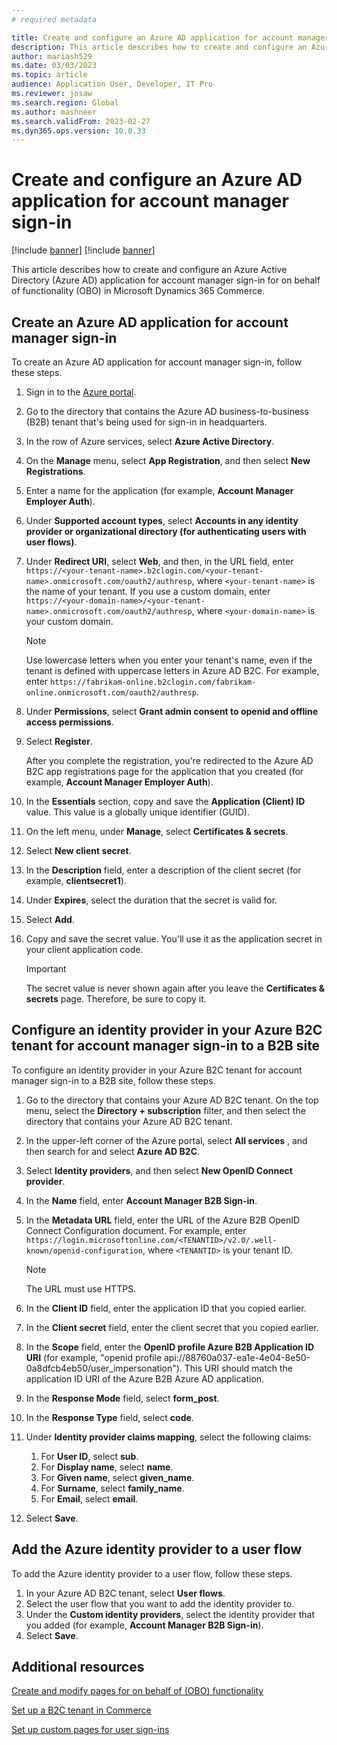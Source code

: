 ```yaml
---
# required metadata

title: Create and configure an Azure AD application for account manager sign-in
description: This article describes how to create and configure an Azure Active Directory (Azure AD) application for account manager sign-in for on behalf of (OBO) functionality in Microsoft Dynamics 365 Commerce.
author: mariash529
ms.date: 03/03/2023
ms.topic: article
audience: Application User, Developer, IT Pro
ms.reviewer: josaw
ms.search.region: Global
ms.author: mashneer
ms.search.validFrom: 2023-02-27
ms.dyn365.ops.version: 10.0.33
---
```


# Create and configure an Azure AD application for account manager sign-in

[!include [banner](includes/banner.md)]
[!include [banner](includes/preview-banner.md)]

This article describes how to create and configure an Azure Active Directory (Azure AD) application for account manager sign-in for on behalf of functionality (OBO) in Microsoft Dynamics 365 Commerce.

## Create an Azure AD application for account manager sign-in

To create an Azure AD application for account manager sign-in, follow these steps.

1. Sign in to the [Azure portal](https://portal.azure.com/).
1. Go to the directory that contains the Azure AD business-to-business (B2B) tenant that's being used for sign-in in headquarters.
1. In the row of Azure services, select **Azure Active Directory**.
1. On the **Manage** menu, select **App Registration**, and then select **New Registrations**.
1. Enter a name for the application (for example, **Account Manager Employer Auth**).
1. Under **Supported account types**, select **Accounts in any identity provider or organizational directory (for authenticating users with user flows)**.
1. Under **Redirect URI**, select **Web**, and then, in the URL field, enter `https://<your-tenant-name>.b2clogin.com/<your-tenant-name>.onmicrosoft.com/oauth2/authresp`, where `<your-tenant-name>` is the name of your tenant. If you use a custom domain, enter `https://<your-domain-name>/<your-tenant-name>.onmicrosoft.com/oauth2/authresp`, where `<your-domain-name>` is your custom domain.

    > [!NOTE]
    > Use lowercase letters when you enter your tenant's name, even if the tenant is defined with uppercase letters in Azure AD B2C. For example, enter `https://fabrikam-online.b2clogin.com/fabrikam-online.onmicrosoft.com/oauth2/authresp`.

1. Under **Permissions**, select **Grant admin consent to openid and offline access permissions**.
1. Select **Register**.

    After you complete the registration, you're redirected to the Azure AD B2C app registrations page for the application that you created (for example, **Account Manager Employer Auth**).

1. In the **Essentials** section, copy and save the **Application (Client) ID** value. This value is a globally unique identifier (GUID).
1. On the left menu, under **Manage**, select **Certificates & secrets**.
1. Select **New client secret**.
1. In the **Description** field, enter a description of the client secret (for example, **clientsecret1**).
1. Under **Expires**, select the duration that the secret is valid for.
1. Select **Add**.
1. Copy and save the secret value. You'll use it as the application secret in your client application code.

    > [!IMPORTANT]
    > The secret value is never shown again after you leave the **Certificates & secrets** page. Therefore, be sure to copy it.

## Configure an identity provider in your Azure B2C tenant for account manager sign-in to a B2B site

To configure an identity provider in your Azure B2C tenant for account manager sign-in to a B2B site, follow these steps.

1. Go to the directory that contains your Azure AD B2C tenant. On the top menu, select the **Directory + subscription** filter, and then select the directory that contains your Azure AD B2C tenant.
1. In the upper-left corner of the Azure portal, select **All services** , and then search for and select **Azure AD B2C**.
1. Select **Identity providers**, and then select **New OpenID Connect provider**.
1. In the **Name** field, enter **Account Manager B2B Sign-in**.
1. In the **Metadata URL** field, enter the URL of the Azure B2B OpenID Connect Configuration document. For example, enter `https://login.microsoftonline.com/<TENANTID>/v2.0/.well-known/openid-configuration`, where `<TENANTID>` is your tenant ID.

    > [!NOTE]
    > The URL must use HTTPS.

1. In the **Client ID** field, enter the application ID that you copied earlier.
1. In the **Client secret** field, enter the client secret that you copied earlier.
1. In the **Scope** field, enter the **OpenID profile Azure B2B Application ID URI** (for example, "openid profile api://88760a037-ea1e-4e04-8e50-0a8dfcb4eb50/user_impersonation"). This URI should match the application ID URI of the Azure B2B Azure AD application.
1. In the **Response Mode** field, select **form\_post**.
1. In the **Response Type** field, select **code**.
1. Under **Identity provider claims mapping**, select the following claims:

    1. For **User ID**, select **sub**.
    1. For **Display name**, select **name**.
    1. For **Given name**, select **given\_name**.
    1. For **Surname**, select **family\_name**.
    1. For **Email**, select **email**.

1. Select **Save**.

## Add the Azure identity provider to a user flow

To add the Azure identity provider to a user flow, follow these steps.

1. In your Azure AD B2C tenant, select **User flows**.
1. Select the user flow that you want to add the identity provider to.
1. Under the **Custom identity providers**, select the identity provider that you added (for example, **Account Manager B2B Sign-in**).
1. Select **Save**.

## Additional resources

[Create and modify pages for on behalf of (OBO) functionality](obo-add-pages-site-builder.md)

[Set up a B2C tenant in Commerce](set-up-b2c-tenant.md)

[Set up custom pages for user sign-ins](custom-pages-user-logins.md)
